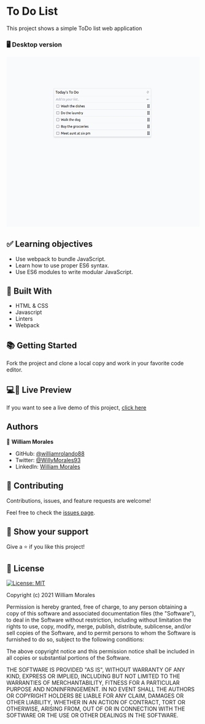 # To Do List

<!-- Include a paragraph of the app -->

This project shows a simple ToDo list web application

### 🖥️ Desktop version

![Desktop version](./src/screenshot.png)

<!-- ### 📱 Mobile version -->

<!-- Include some screenshots of mobile version -->

## ✅ Learning objectives

- Use webpack to bundle JavaScript.
- Learn how to use proper ES6 syntax.
- Use ES6 modules to write modular JavaScript.

## 🧩 Built With

- HTML & CSS
- Javascript
- Linters
- Webpack

## 📚 Getting Started

Fork the project and clone a local copy and work in your favorite code editor.

<!--
### Prerequisites

For this project to run you will need the following tools:

- requisite

### Setup

Fork a copy to your repository

### Install

Follow the installation guidelines for:

-requisite

### Usage

You can work in your favorite Code Editor -->

## 💻📱 Live Preview

<!-- There is no Live Demo available at the moment -->

If you want to see a live demo of this project, [click here](https://williamrolando88.github.io/ToDo-list/)

## Authors

👤 **William Morales**

- GitHub: [@williamrolando88](https://github.com/williamrolando88)
- Twitter: [@WillyMorales93](https://twitter.com/WillyMorales93)
- LinkedIn: [William Morales](https://www.linkedin.com/in/william-rolando-morales/)

## 🤝 Contributing

Contributions, issues, and feature requests are welcome!

Feel free to check the [issues page](../../issues).

## 👏 Show your support

Give a ⭐️ if you like this project!

<!-- ## 👍 Credits -->

<!--
GUI & Graphic Design: Cindy Shin

- Behance: [Cindy Shin](https://www.behance.net/adagio07)
-->

## 📝 License

[![License: MIT](https://img.shields.io/badge/License-MIT-yellow.svg)](https://opensource.org/licenses/MIT)

Copyright (c) 2021 William Morales

Permission is hereby granted, free of charge, to any person obtaining a copy of this software and associated documentation files (the "Software"), to deal in the Software without restriction, including without limitation the rights to use, copy, modify, merge, publish, distribute, sublicense, and/or sell copies of the Software, and to permit persons to whom the Software is furnished to do so, subject to the following conditions:

The above copyright notice and this permission notice shall be included in all copies or substantial portions of the Software.

THE SOFTWARE IS PROVIDED "AS IS", WITHOUT WARRANTY OF ANY KIND, EXPRESS OR IMPLIED, INCLUDING BUT NOT LIMITED TO THE WARRANTIES OF MERCHANTABILITY, FITNESS FOR A PARTICULAR PURPOSE AND NONINFRINGEMENT. IN NO EVENT SHALL THE AUTHORS OR COPYRIGHT HOLDERS BE LIABLE FOR ANY CLAIM, DAMAGES OR OTHER LIABILITY, WHETHER IN AN ACTION OF CONTRACT, TORT OR OTHERWISE, ARISING FROM, OUT OF OR IN CONNECTION WITH THE SOFTWARE OR THE USE OR OTHER DEALINGS IN THE SOFTWARE.
